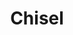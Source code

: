 ---
layout: tag-list
type: tag
title: Chisel
slug: Chisel
category: Blog
sidebar: false
description: >
    Certificacion.
---